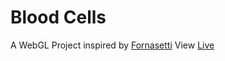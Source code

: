 # Blood Cells
A WebGL Project inspired by [Fornasetti](https://github.com/iamshouvikmitra/experiments/tree/master/web/bloodcells)
View [Live](https://iamshouvikmitra.github.io/experiments/web/bloodcells/)
